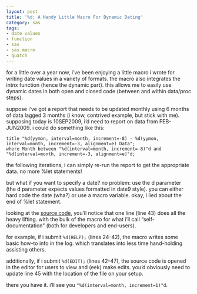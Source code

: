 ```yaml
---
layout: post
title: '%d: A Handy Little Macro For Dynamic Dating'
category: sas
tags:
- date values
- function
- sas
- sas macro
- quatch
---
```


for a little over a year now, i’ve been enjoying a little macro i wrote for writing date values in a variety of formats. the macro also integrates the intnx function (hence the dynamic part). this allows me to easily use dynamic dates in both open and closed code (between and within data/proc steps).

<!--more-->

suppose i’ve got a report that needs to be updated monthly using 6 months of data lagged 3 months (i know, contrived example, but stick with me). supposing today is 10SEP2009, i’d need to report on data from FEB-JUN2009. i could do something like this:

    title "%d(yymon, interval=month, increment=-8) - %d(yymon, interval=month, increment=-3, alignment=e) Data";
    where Month between "%d(interval=month, increment=-8)"d and "%d(interval=month, increment=-3, alignment=e)"d;

the following iterations, i can simply re-run the report to get the appropriate data. no more %let statements!

but what if you want to specify a date? no problem: use the d parameter (the d parameter expects values formatted in date9 style). you can either hard code the date (wha?) or use a macro variable. okay, i lied about the end of %let statement.

looking at the [source code](https://github.com/rkoopmann/sas-quatch/blob/master/google-code-files/d%20v1.0.sas), you’ll notice that one line (line 43) does all the heavy lifting. with the bulk of the macro for what i’ll call “self- documentation” (both for developers and end-users).

for example, if i submit `%d(HELP);` (lines 24-42), the macro writes some basic how-to info in the log. which translates into less time hand-holding assisting others.

additionally, if i submit `%d(EDIT);` (lines 42-47), the source code is opened in the editor for users to view and (eek) make edits. you’d obviously need to update line 45 with the location of the file on your setup.

there you have it. i’ll see you `"%d(interval=month, increment=1)"d`.
